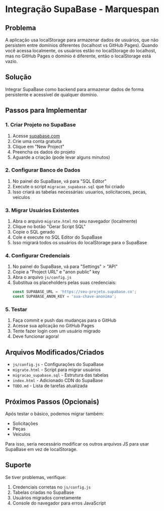 # Integração SupaBase - Marquespan

## Problema
A aplicação usa localStorage para armazenar dados de usuários, que não persistem entre domínios diferentes (localhost vs GitHub Pages). Quando você acessa localmente, os usuários estão no localStorage do localhost, mas no GitHub Pages o domínio é diferente, então o localStorage está vazio.

## Solução
Integrar SupaBase como backend para armazenar dados de forma persistente e acessível de qualquer domínio.

## Passos para Implementar

### 1. Criar Projeto no SupaBase
1. Acesse [supabase.com](https://supabase.com)
2. Crie uma conta gratuita
3. Clique em "New Project"
4. Preencha os dados do projeto
5. Aguarde a criação (pode levar alguns minutos)

### 2. Configurar Banco de Dados
1. No painel do SupaBase, vá para "SQL Editor"
2. Execute o script `migracao_supabase.sql` que foi criado
3. Isso criará as tabelas necessárias: usuarios, solicitacoes, pecas, veiculos

### 3. Migrar Usuários Existentes
1. Abra o arquivo `migrate.html` no seu navegador (localmente)
2. Clique no botão "Gerar Script SQL"
3. Copie o SQL gerado
4. Cole e execute no SQL Editor do SupaBase
5. Isso migrará todos os usuários do localStorage para o SupaBase

### 4. Configurar Credenciais
1. No painel do SupaBase, vá para "Settings" > "API"
2. Copie a "Project URL" e "anon public" key
3. Abra o arquivo `js/config.js`
4. Substitua os placeholders pelas suas credenciais:
   ```javascript
   const SUPABASE_URL = 'https://seu-projeto.supabase.co';
   const SUPABASE_ANON_KEY = 'sua-chave-anonima';
   ```

### 5. Testar
1. Faça commit e push das mudanças para o GitHub
2. Acesse sua aplicação no GitHub Pages
3. Tente fazer login com um usuário migrado
4. Deve funcionar agora!

## Arquivos Modificados/Criados
- `js/config.js` - Configurações do SupaBase
- `migrate.html` - Script para migrar usuários
- `migracao_supabase.sql` - Estrutura das tabelas
- `index.html` - Adicionado CDN do SupaBase
- `TODO.md` - Lista de tarefas atualizada

## Próximos Passos (Opcionais)
Após testar o básico, podemos migrar também:
- Solicitações
- Peças
- Veículos

Para isso, seria necessário modificar os outros arquivos JS para usar SupaBase em vez de localStorage.

## Suporte
Se tiver problemas, verifique:
1. Credenciais corretas no `js/config.js`
2. Tabelas criadas no SupaBase
3. Usuários migrados corretamente
4. Console do navegador para erros JavaScript
